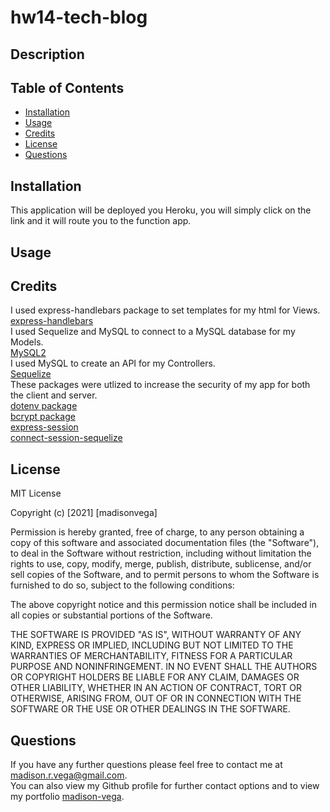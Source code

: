 # hw14-tech-blog

## Description

## Table of Contents

- [Installation](#installation)
- [Usage](#usage)
- [Credits](#credits)
- [License](#license)
- [Questions](#questions)

## Installation
This application will be deployed you Heroku, you will simply click on the link and it will route you to the function app.

## Usage

## Credits

I used express-handlebars package to set templates for my html for Views.<br>
[express-handlebars](https://www.npmjs.com/package/express-handlebars)
<br>
I used Sequelize and MySQL to connect to a MySQL database for my Models.<br>
[MySQL2](https://www.npmjs.com/package/mysql2)
<br>
I used MySQL to create an API for my Controllers.<br>
[Sequelize](https://www.npmjs.com/package/sequelize)
<br>
These packages were utlized to increase the security of my app for both the client and server.<br>
[dotenv package](https://www.npmjs.com/package/dotenv)<br>
[bcrypt package](https://www.npmjs.com/package/bcrypt)<br>
[express-session](https://www.npmjs.com/package/express-session)<br>
[connect-session-sequelize](https://www.npmjs.com/package/connect-session-sequelize)<br>

## License

MIT License

Copyright (c) [2021] [madisonvega]

Permission is hereby granted, free of charge, to any person obtaining a copy
of this software and associated documentation files (the "Software"), to deal
in the Software without restriction, including without limitation the rights
to use, copy, modify, merge, publish, distribute, sublicense, and/or sell
copies of the Software, and to permit persons to whom the Software is
furnished to do so, subject to the following conditions:

The above copyright notice and this permission notice shall be included in all
copies or substantial portions of the Software.

THE SOFTWARE IS PROVIDED "AS IS", WITHOUT WARRANTY OF ANY KIND, EXPRESS OR
IMPLIED, INCLUDING BUT NOT LIMITED TO THE WARRANTIES OF MERCHANTABILITY,
FITNESS FOR A PARTICULAR PURPOSE AND NONINFRINGEMENT. IN NO EVENT SHALL THE
AUTHORS OR COPYRIGHT HOLDERS BE LIABLE FOR ANY CLAIM, DAMAGES OR OTHER
LIABILITY, WHETHER IN AN ACTION OF CONTRACT, TORT OR OTHERWISE, ARISING FROM,
OUT OF OR IN CONNECTION WITH THE SOFTWARE OR THE USE OR OTHER DEALINGS IN THE
SOFTWARE.

## Questions

If you have any further questions please feel free to contact me at madison.r.vega@gmail.com.  
You can also view my Github profile for further contact options and to view my portfolio
[madison-vega](https://github.com/madison-vega).
